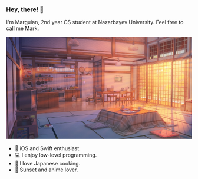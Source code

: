 ### Hey, there! 👋

I'm Margulan, 2nd year CS student at Nazarbayev University.
Feel free to call me Mark.

<img src="https://github.com/enumcase/enumcase/blob/main/assets/background.jpg">

- 🍎 iOS and Swift enthusiast. 
- 💻 I enjoy low-level programming.
- 🍱 I love Japanese cooking.
- 🌇 Sunset and anime lover.
